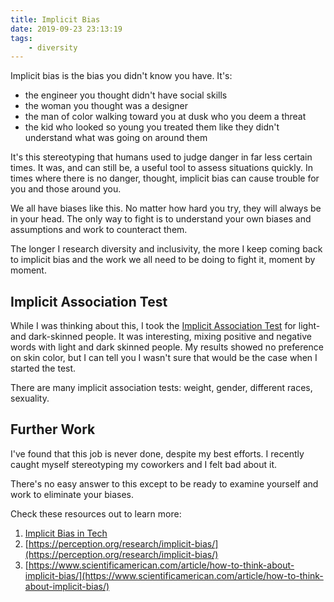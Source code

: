 ```yaml
---
title: Implicit Bias
date: 2019-09-23 23:13:19
tags:
	- diversity
---
```


Implicit bias is the bias you didn't know you have. It's:
* the engineer you thought didn't have social skills
* the woman you thought was a designer
* the man of color walking toward you at dusk who you deem a threat
* the kid who looked so young you treated them like they didn't understand what was going on around them

It's this stereotyping that humans used to judge danger in far less certain times. It was, and can still be, a useful tool to assess situations quickly. In times where there is no danger, thought, implicit bias can cause trouble for you and those around you. 

We all have biases like this. No matter how hard you try, they will always be in your head. The only way to fight is to understand your own biases and assumptions and work to counteract them. 
<!-- more -->
The longer I research diversity and inclusivity, the more I keep coming back to implicit bias and the work we all need to be doing to fight it, moment by moment.

## Implicit Association Test
While I was thinking about this, I took the [Implicit Association Test](https://implicit.harvard.edu/implicit/takeatest.html) for light- and dark-skinned people. It was interesting, mixing positive and negative words with light and dark skinned people. My results showed no preference on skin color, but I can tell you I wasn't sure that would be the case when I started the test.

There are many implicit association tests: weight, gender, different races, sexuality.

## Further Work
I've found that this job is never done, despite my best efforts. I recently caught myself stereotyping my coworkers and I felt bad about it. 

There's no easy answer to this except to be ready to examine yourself and work to eliminate your biases. 

Check these resources out to learn more:
1. [Implicit Bias in Tech](https://technation.io/news/unconscious-bias-in-tech-get-over-it/)
1. [https://perception.org/research/implicit-bias/](https://perception.org/research/implicit-bias/)
1. [https://www.scientificamerican.com/article/how-to-think-about-implicit-bias/](https://www.scientificamerican.com/article/how-to-think-about-implicit-bias/)
